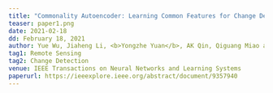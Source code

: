 ```yaml
---
title: "Commonality Autoencoder: Learning Common Features for Change Detection from Heterogeneous Images" 
teaser: paper1.png
date: 2021-02-18
dd: February 18, 2021
author: Yue Wu, Jiaheng Li, <b>Yongzhe Yuan</b>, AK Qin, Qiguang Miao and Maoguo Gong
tag1: Remote Sensing
tag2: Change Detection
venue: IEEE Transactions on Neural Networks and Learning Systems
paperurl: https://ieeexplore.ieee.org/abstract/document/9357940
---
```

